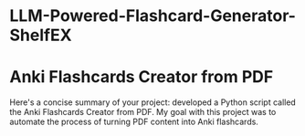 ﻿# LLM-Powered-Flashcard-Generator-ShelfEX
# Anki Flashcards Creator from PDF


Here's a concise summary of your project:
developed a Python script called the Anki Flashcards Creator from PDF. My goal with this project was to automate the process of turning PDF content into Anki flashcards.
